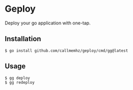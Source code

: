 # Geploy

Deploy your go application with one-tap.

## Installation

```shell
$ go install github.com/callmemhz/geploy/cmd/gg@latest
```

## Usage

```shell
$ gg deploy
$ gg redeploy
```
